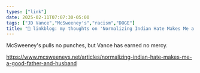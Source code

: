 ```yaml
---
types: ["link"]
date: 2025-02-11T07:07:30-05:00
tags: ["JD Vance","McSweeney's","racism","DOGE"]
title: "🔗 linkblog: my thoughts on 'Normalizing Indian Hate Makes Me a Good Father and Husband'"
---
```

McSweeney's pulls no punches, but Vance has earned no mercy.

https://www.mcsweeneys.net/articles/normalizing-indian-hate-makes-me-a-good-father-and-husband
